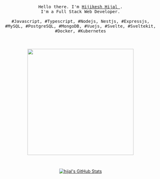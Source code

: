 <p align="center">
    <br />
    <br />
    <br />
    <samp>
        Hello there. I'm <a href="https://www.linkedin.com/in/hijal/" target="_blank">
            Hijikesh Hijal
        </a>
        .
        <br />
        I'm a Full Stack Web Developer.
        <br />
        <br />
        #Javascript, #Typescript, #Nodejs, Nestjs, #Expressjs, #MySQL, #PostgreSQL, #MongoDB, #Vuejs, #Svelte, #Sveltekit, #Docker, #Kubernetes
    </samp>
    <br />
    <br />
    <br />
    <br />
    <img src="https://thumbs.gfycat.com/SpeedyMealyCornsnake-size_restricted.gif" width="350" />
</p>

<br />
<p align="center">
    <a
        href="https://awesome-github-stats.azurewebsites.net/index.html??cardType=octocat&preferLogin=false"
    >
        <img
            alt="hijal's GitHub Stats"
            src="https://awesome-github-stats.azurewebsites.net/user-stats/hijal?cardType=octocat&preferLogin=false"
        />
    </a>
</p>
<br />
